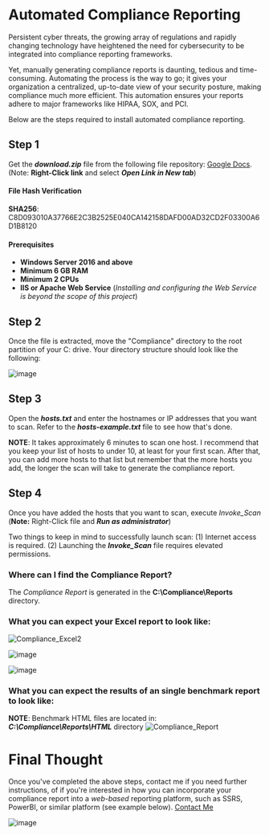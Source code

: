 # Automated Compliance Reporting
Persistent cyber threats, the growing array of regulations and rapidly changing technology have heightened the need for cybersecurity to be integrated into compliance reporting frameworks.

Yet, manually generating compliance reports is daunting, tedious and time-consuming. Automating the process is the way to go; it gives your organization a centralized, up-to-date view of your security posture, making compliance much more efficient. This automation ensures your reports adhere to major frameworks like HIPAA, SOX, and PCI.  

Below are the steps required to install automated compliance reporting.

## Step 1
Get the **_download.zip_** file from the following file repository: [Google Docs](https://drive.google.com/file/d/179IPRp2pZYK8jNZyC-KVYEiBMHBFHLUh/view?usp=sharing). (Note: **Right-Click link** and select **_Open Link in New tab_**)
#### File Hash Verification
**SHA256**: C8D093010A37766E2C3B2525E040CA142158DAFD00AD32CD2F03300A6D1B8120 
#### Prerequisites
+ **Windows Server 2016 and above**
+ **Minimum 6 GB RAM**
+ **Minimum 2 CPUs**
+ **IIS or Apache Web Service** (_Installing and configuring the Web Service is beyond the scope of this project_)

## Step 2
Once the file is extracted, move the "Compliance" directory to the root partition of your C: drive. Your directory structure should look like the following:

![image](https://github.com/peterrod54/Compliance/assets/57069647/6da2efbc-1b16-4db7-ac99-b96e59a20aa8)

## Step 3
Open the **_hosts.txt_** and enter the hostnames or IP addresses that you want to scan. Refer to the **_hosts_-_example.txt_** file to see how that's done.

**NOTE**: It takes approximately 6 minutes to scan one host.  I recommend that you keep your list of hosts to under 10, at least for your first scan.  After that, you can add more hosts to that list but remember that the more hosts you add, the longer the scan will take to generate the compliance report.

## Step 4

Once you have added the hosts that you want to scan, execute _Invoke_Scan_  (**Note:** Right-Click file and **_Run as administrator_**)

Two things to keep in mind to successfully launch scan:
(1) Internet access is required.
(2) Launching the **_Invoke_Scan_** file requires elevated permissions.

### Where can I find the Compliance Report?
The _Compliance Report_ is generated in the **C:\Compliance\Reports** directory.

### What you can expect your Excel report to look like:
![Compliance_Excel2](https://github.com/peterrod54/Compliance/assets/57069647/ff60449b-1d94-4f09-9740-22f7b7fc913f)

![image](https://github.com/peterrod54/Compliance/assets/57069647/66781262-6fea-479a-8575-4b1c3ed57e24)

![image](https://github.com/peterrod54/Compliance/assets/57069647/74423c72-f4e8-4ccf-80a8-07bfe132c54e)


### What you can expect the results of an single benchmark report to look like:
**NOTE**: Benchmark HTML files are located in: **_C:\Compliance\Reports\HTML_** directory
![Compliance_Report](https://github.com/peterrod54/Compliance/assets/57069647/7175933b-f1c1-4b68-b8eb-3745043b0055)



# Final Thought
Once you've completed the above steps, contact me if you need further instructions, of if you're interested in how you can incorporate your compliance report into a _web-based_ reporting platform, such as SSRS, PowerBI, or similar platform (see example below). [Contact Me](mailto:peter@variacom.com)

![image](https://github.com/peterrod54/Compliance/assets/57069647/77b36f61-0950-4508-aaf8-2de182c25be2)


